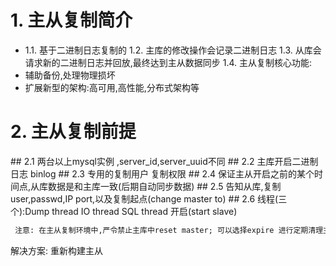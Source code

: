 # 1. 主从复制简介    

- 1.1. 基于二进制日志复制的
  1.2. 主库的修改操作会记录二进制日志
  1.3. 从库会请求新的二进制日志并回放,最终达到主从数据同步
  1.4. 主从复制核心功能:
- 辅助备份,处理物理损坏 
- 扩展新型的架构:高可用,高性能,分布式架构等

# 2. 主从复制前提

\## 2.1 两台以上mysql实例 ,server_id,server_uuid不同
\## 2.2 主库开启二进制日志 binlog
\## 2.3 专用的复制用户      复制权限
\## 2.4 保证主从开启之前的某个时间点,从库数据是和主库一致(后期自动同步数据)
\## 2.5 告知从库,复制user,passwd,IP port,以及复制起点(change master to)
\## 2.6 线程(三个):Dump thread  IO thread  SQL thread 开启(start slave)

```markdown
 注意: 在主从复制环境中,严令禁止主库中reset master; 可以选择expire 进行定期清理主库二进制日志
```
解决方案:
重新构建主从

